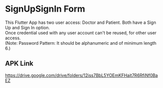 # SignUpSignIn Form

This Flutter App has two user access: Doctor and Patient. Both have a Sign Up and Sign In option.  
Once credential used with any user account can't be reused, for other user access.  
(Note: Password Pattern: It should be alphanumeric and of minimum length 6.) 

## APK Link  
https://drive.google.com/drive/folders/12iss7BbL5YOEmKFHait7R6RfiNf0BaEZ
